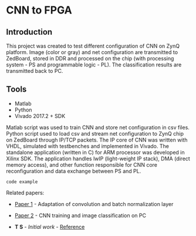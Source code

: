 # CNN to FPGA

## Introduction
This project was created to test different configuration of CNN on ZynQ platform. Image (color or gray) and net configuration are transmitted to ZedBoard, stored in DDR and processed on the chip (with processing system - PS and programmable logic - PL). The classification results are transmitted back to PC.

## Tools

* Matlab
* Python
* Vivado 2017.2 + SDK

Matlab script was used to train CNN and store net configuration in csv files. Python script used to load csv and stream net configuration to ZynQ chip on ZedBoard through IP/TCP packets. The IP core of CNN was written with VHDL, simulated with testbenches and implemented in Vivado. The standalone application (written in C) for ARM processor was developed in Xilinx SDK. The application handles lwIP (light-weight IP stack), DMA (direct memory access), and other function responsible for CNN core reconfiguration and data exchange between PS and PL. 

```
code example
```

Related papers:
* [Paper 1](https://ieeexplore.ieee.org/document/8732160) - Adaptation of convolution and batch normalization layer
* [Paper 2](https://ieeexplore.ieee.org/document/8592464) - CNN training and image classification on PC

* **T S** - *Initial work* - [Reference](https://reference.here)
